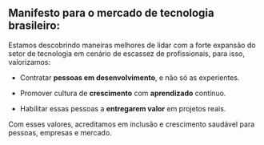 ## Manifesto para o mercado de tecnologia brasileiro:

Estamos descobrindo maneiras melhores de lidar com a forte expansão do setor de tecnologia em cenário de escassez de profissionais, para isso, valorizamos:

- Contratar **pessoas em desenvolvimento**, e não só as experientes.

- Promover cultura de **crescimento** com **aprendizado** contínuo.

- Habilitar essas pessoas a **entregarem valor** em projetos reais.

Com esses valores, acreditamos em inclusão e crescimento saudável para pessoas, empresas e mercado.
